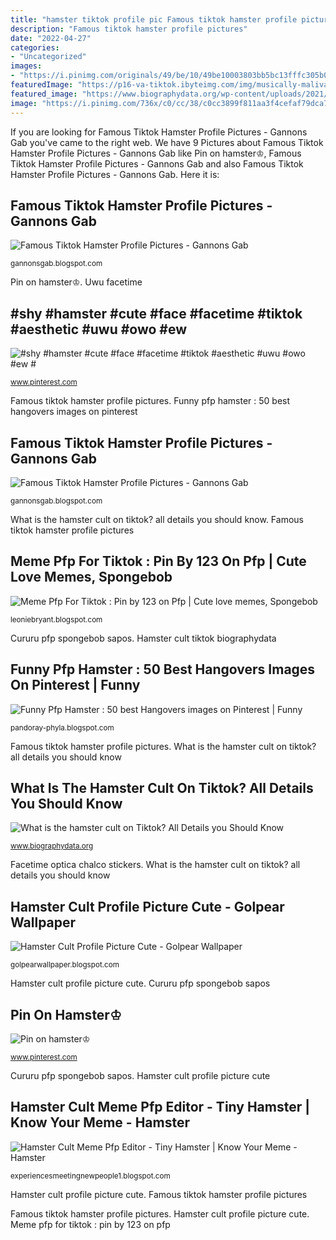 ```yaml
---
title: "hamster tiktok profile pic Famous tiktok hamster profile pictures"
description: "Famous tiktok hamster profile pictures"
date: "2022-04-27"
categories:
- "Uncategorized"
images:
- "https://i.pinimg.com/originals/49/be/10/49be10003803bb5bc13fffc305b0ccca.jpg"
featuredImage: "https://p16-va-tiktok.ibyteimg.com/img/musically-maliva-obj/1665759069443077~c5_720x720.jpeg"
featured_image: "https://www.biographydata.org/wp-content/uploads/2021/02/maxresdefault-9.jpg"
image: "https://i.pinimg.com/736x/c0/cc/38/c0cc3899f811aa3f4cefaf79dca7eea0.jpg"
---
```


If you are looking for Famous Tiktok Hamster Profile Pictures - Gannons Gab you've came to the right web. We have 9 Pictures about Famous Tiktok Hamster Profile Pictures - Gannons Gab like Pin on hamster♔︎, Famous Tiktok Hamster Profile Pictures - Gannons Gab and also Famous Tiktok Hamster Profile Pictures - Gannons Gab. Here it is:

## Famous Tiktok Hamster Profile Pictures - Gannons Gab

![Famous Tiktok Hamster Profile Pictures - Gannons Gab](https://p16-va-tiktok.ibyteimg.com/img/musically-maliva-obj/1665759069443077~c5_720x720.jpeg "Uwu facetime")

<small>gannonsgab.blogspot.com</small>

Pin on hamster♔︎. Uwu facetime

## #shy #hamster #cute #face #facetime #tiktok #aesthetic #uwu #owo #ew #

![#shy #hamster #cute #face #facetime #tiktok #aesthetic #uwu #owo #ew #](https://i.pinimg.com/originals/54/6a/22/546a225b60f123b36d05681ff0ac0887.png "Pin on hamster♔︎")

<small>www.pinterest.com</small>

Famous tiktok hamster profile pictures. Funny pfp hamster : 50 best hangovers images on pinterest

## Famous Tiktok Hamster Profile Pictures - Gannons Gab

![Famous Tiktok Hamster Profile Pictures - Gannons Gab](https://i1.wp.com/i.imgflip.com/4dqp73.jpg "Funny pfp hamster : 50 best hangovers images on pinterest")

<small>gannonsgab.blogspot.com</small>

What is the hamster cult on tiktok? all details you should know. Famous tiktok hamster profile pictures

## Meme Pfp For Tiktok : Pin By 123 On Pfp | Cute Love Memes, Spongebob

![Meme Pfp For Tiktok : Pin by 123 on Pfp | Cute love memes, Spongebob](https://i.pinimg.com/originals/49/be/10/49be10003803bb5bc13fffc305b0ccca.jpg "Hamster cult tiktok biographydata")

<small>leoniebryant.blogspot.com</small>

Cururu pfp spongebob sapos. Hamster cult tiktok biographydata

## Funny Pfp Hamster : 50 Best Hangovers Images On Pinterest | Funny

![Funny Pfp Hamster : 50 best Hangovers images on Pinterest | Funny](https://i.pinimg.com/originals/57/95/d5/5795d58a863ca73655b5713bdd226cd2.jpg "Funny pfp hamster : 50 best hangovers images on pinterest")

<small>pandoray-phyla.blogspot.com</small>

Famous tiktok hamster profile pictures. What is the hamster cult on tiktok? all details you should know

## What Is The Hamster Cult On Tiktok? All Details You Should Know

![What is the hamster cult on Tiktok? All Details you Should Know](https://www.biographydata.org/wp-content/uploads/2021/02/maxresdefault-9.jpg "Meme pfp for tiktok : pin by 123 on pfp")

<small>www.biographydata.org</small>

Facetime optica chalco stickers. What is the hamster cult on tiktok? all details you should know

## Hamster Cult Profile Picture Cute - Golpear Wallpaper

![Hamster Cult Profile Picture Cute - Golpear Wallpaper](https://pbs.twimg.com/profile_images/1365833699661647874/UdfoEMPa_400x400.jpg "Hamster cult meme pfp editor")

<small>golpearwallpaper.blogspot.com</small>

Hamster cult profile picture cute. Cururu pfp spongebob sapos

## Pin On Hamster♔︎

![Pin on hamster♔︎](https://i.pinimg.com/736x/c0/cc/38/c0cc3899f811aa3f4cefaf79dca7eea0.jpg "Uwu facetime")

<small>www.pinterest.com</small>

Cururu pfp spongebob sapos. Hamster cult profile picture cute

## Hamster Cult Meme Pfp Editor - Tiny Hamster | Know Your Meme - Hamster

![Hamster Cult Meme Pfp Editor - Tiny Hamster | Know Your Meme - Hamster](https://i.imgflip.com/1flxjr.jpg "Hamster cult tiktok biographydata")

<small>experiencesmeetingnewpeople1.blogspot.com</small>

Hamster cult profile picture cute. Famous tiktok hamster profile pictures

Famous tiktok hamster profile pictures. Hamster cult profile picture cute. Meme pfp for tiktok : pin by 123 on pfp
